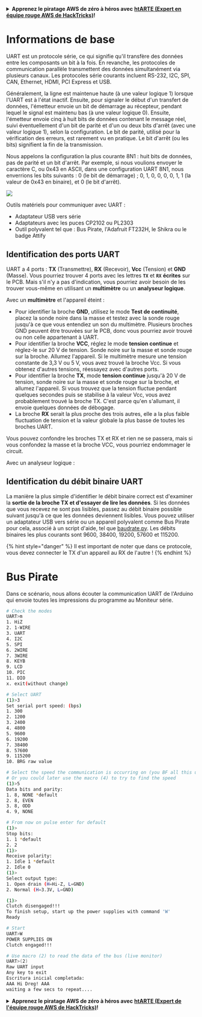 <details>

<summary><strong>Apprenez le piratage AWS de zéro à héros avec</strong> <a href="https://training.hacktricks.xyz/courses/arte"><strong>htARTE (Expert en équipe rouge AWS de HackTricks)</strong></a><strong>!</strong></summary>

Autres façons de soutenir HackTricks :

* Si vous souhaitez voir votre **entreprise annoncée dans HackTricks** ou **télécharger HackTricks en PDF**, consultez les [**PLANS D'ABONNEMENT**](https://github.com/sponsors/carlospolop) !
* Obtenez le [**swag officiel PEASS & HackTricks**](https://peass.creator-spring.com)
* Découvrez [**La famille PEASS**](https://opensea.io/collection/the-peass-family), notre collection exclusive de [**NFT**](https://opensea.io/collection/the-peass-family)
* **Rejoignez le** 💬 [**groupe Discord**](https://discord.gg/hRep4RUj7f) ou le [**groupe Telegram**](https://t.me/peass) ou **suivez-nous** sur **Twitter** 🐦 [**@carlospolopm**](https://twitter.com/hacktricks_live)**.**
* **Partagez vos astuces de piratage en soumettant des PR aux** [**HackTricks**](https://github.com/carlospolop/hacktricks) et [**HackTricks Cloud**](https://github.com/carlospolop/hacktricks-cloud) dépôts GitHub.

</details>


# Informations de base

UART est un protocole série, ce qui signifie qu'il transfère des données entre les composants un bit à la fois. En revanche, les protocoles de communication parallèle transmettent des données simultanément via plusieurs canaux. Les protocoles série courants incluent RS-232, I2C, SPI, CAN, Ethernet, HDMI, PCI Express et USB.

Généralement, la ligne est maintenue haute (à une valeur logique 1) lorsque l'UART est à l'état inactif. Ensuite, pour signaler le début d'un transfert de données, l'émetteur envoie un bit de démarrage au récepteur, pendant lequel le signal est maintenu bas (à une valeur logique 0). Ensuite, l'émetteur envoie cinq à huit bits de données contenant le message réel, suivi éventuellement d'un bit de parité et d'un ou deux bits d'arrêt (avec une valeur logique 1), selon la configuration. Le bit de parité, utilisé pour la vérification des erreurs, est rarement vu en pratique. Le bit d'arrêt (ou les bits) signifient la fin de la transmission.

Nous appelons la configuration la plus courante 8N1 : huit bits de données, pas de parité et un bit d'arrêt. Par exemple, si nous voulions envoyer le caractère C, ou 0x43 en ASCII, dans une configuration UART 8N1, nous enverrions les bits suivants : 0 (le bit de démarrage) ; 0, 1, 0, 0, 0, 0, 1, 1 (la valeur de 0x43 en binaire), et 0 (le bit d'arrêt).

![](<../../.gitbook/assets/image (648) (1) (1) (1) (1).png>)

Outils matériels pour communiquer avec UART :

* Adaptateur USB vers série
* Adaptateurs avec les puces CP2102 ou PL2303
* Outil polyvalent tel que : Bus Pirate, l'Adafruit FT232H, le Shikra ou le badge Attify

## Identification des ports UART

UART a 4 ports : **TX** (Transmettre), **RX** (Recevoir), **Vcc** (Tension) et **GND** (Masse). Vous pourriez trouver 4 ports avec les lettres **`TX`** et **`RX`** **écrites** sur le PCB. Mais s'il n'y a pas d'indication, vous pourriez avoir besoin de les trouver vous-même en utilisant un **multimètre** ou un **analyseur logique**.

Avec un **multimètre** et l'appareil éteint :

* Pour identifier la broche **GND**, utilisez le mode **Test de continuité**, placez la sonde noire dans la masse et testez avec la sonde rouge jusqu'à ce que vous entendiez un son du multimètre. Plusieurs broches GND peuvent être trouvées sur le PCB, donc vous pourriez avoir trouvé ou non celle appartenant à UART.
* Pour identifier la broche **VCC**, réglez le mode **tension continue** et réglez-le sur 20 V de tension. Sonde noire sur la masse et sonde rouge sur la broche. Allumez l'appareil. Si le multimètre mesure une tension constante de 3,3 V ou 5 V, vous avez trouvé la broche Vcc. Si vous obtenez d'autres tensions, réessayez avec d'autres ports.
* Pour identifier la broche **TX**, mode **tension continue** jusqu'à 20 V de tension, sonde noire sur la masse et sonde rouge sur la broche, et allumez l'appareil. Si vous trouvez que la tension fluctue pendant quelques secondes puis se stabilise à la valeur Vcc, vous avez probablement trouvé la broche TX. C'est parce qu'en s'allumant, il envoie quelques données de débogage.
* La broche **RX** serait la plus proche des trois autres, elle a la plus faible fluctuation de tension et la valeur globale la plus basse de toutes les broches UART.

Vous pouvez confondre les broches TX et RX et rien ne se passera, mais si vous confondez la masse et la broche VCC, vous pourriez endommager le circuit.

Avec un analyseur logique :

## Identification du débit binaire UART

La manière la plus simple d'identifier le débit binaire correct est d'examiner la **sortie de la broche TX et d'essayer de lire les données**. Si les données que vous recevez ne sont pas lisibles, passez au débit binaire possible suivant jusqu'à ce que les données deviennent lisibles. Vous pouvez utiliser un adaptateur USB vers série ou un appareil polyvalent comme Bus Pirate pour cela, associé à un script d'aide, tel que [baudrate.py](https://github.com/devttys0/baudrate/). Les débits binaires les plus courants sont 9600, 38400, 19200, 57600 et 115200.

{% hint style="danger" %}
Il est important de noter que dans ce protocole, vous devez connecter le TX d'un appareil au RX de l'autre !
{% endhint %}

# Bus Pirate

Dans ce scénario, nous allons écouter la communication UART de l'Arduino qui envoie toutes les impressions du programme au Moniteur série.
```bash
# Check the modes
UART>m
1. HiZ
2. 1-WIRE
3. UART
4. I2C
5. SPI
6. 2WIRE
7. 3WIRE
8. KEYB
9. LCD
10. PIC
11. DIO
x. exit(without change)

# Select UART
(1)>3
Set serial port speed: (bps)
1. 300
2. 1200
3. 2400
4. 4800
5. 9600
6. 19200
7. 38400
8. 57600
9. 115200
10. BRG raw value

# Select the speed the communication is occurring on (you BF all this until you find readable things)
# Or you could later use the macro (4) to try to find the speed
(1)>5
Data bits and parity:
1. 8, NONE *default
2. 8, EVEN
3. 8, ODD
4. 9, NONE

# From now on pulse enter for default
(1)>
Stop bits:
1. 1 *default
2. 2
(1)>
Receive polarity:
1. Idle 1 *default
2. Idle 0
(1)>
Select output type:
1. Open drain (H=Hi-Z, L=GND)
2. Normal (H=3.3V, L=GND)

(1)>
Clutch disengaged!!!
To finish setup, start up the power supplies with command 'W'
Ready

# Start
UART>W
POWER SUPPLIES ON
Clutch engaged!!!

# Use macro (2) to read the data of the bus (live monitor)
UART>(2)
Raw UART input
Any key to exit
Escritura inicial completada:
AAA Hi Dreg! AAA
waiting a few secs to repeat....
```
<details>

<summary><strong>Apprenez le piratage AWS de zéro à héros avec</strong> <a href="https://training.hacktricks.xyz/courses/arte"><strong>htARTE (Expert de l'équipe rouge AWS de HackTricks)</strong></a><strong>!</strong></summary>

D'autres façons de soutenir HackTricks:

* Si vous souhaitez voir votre **entreprise annoncée dans HackTricks** ou **télécharger HackTricks en PDF**, consultez les [**PLANS D'ABONNEMENT**](https://github.com/sponsors/carlospolop)!
* Obtenez le [**swag officiel PEASS & HackTricks**](https://peass.creator-spring.com)
* Découvrez [**La famille PEASS**](https://opensea.io/collection/the-peass-family), notre collection exclusive de [**NFTs**](https://opensea.io/collection/the-peass-family)
* **Rejoignez le** 💬 [**groupe Discord**](https://discord.gg/hRep4RUj7f) ou le [**groupe Telegram**](https://t.me/peass) ou **suivez-nous** sur **Twitter** 🐦 [**@carlospolopm**](https://twitter.com/hacktricks_live)**.**
* **Partagez vos astuces de piratage en soumettant des PR aux** [**HackTricks**](https://github.com/carlospolop/hacktricks) et [**HackTricks Cloud**](https://github.com/carlospolop/hacktricks-cloud) github repos.

</details>
